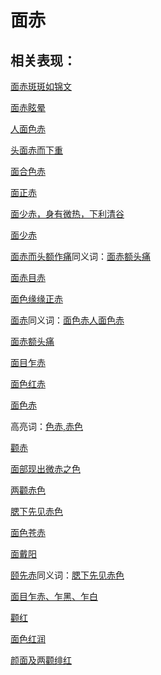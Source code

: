 # 面赤

## 相关表现：

[面赤斑斑如锦文](https://zuoye.gmzyh.com/search?key=面赤斑斑如锦文)
[面赤眩晕](https://zuoye.gmzyh.com/search?key=面赤眩晕)
[人面色赤](https://zuoye.gmzyh.com/search?key=人面色赤)
[头面赤而下重](https://zuoye.gmzyh.com/search?key=头面赤而下重)
[面合色赤](https://zuoye.gmzyh.com/search?key=面合色赤)
[面正赤](https://zuoye.gmzyh.com/search?key=面正赤)
[面少赤，身有微热，下利清谷](https://zuoye.gmzyh.com/search?key=面少赤，身有微热，下利清谷)
[面少赤](https://zuoye.gmzyh.com/search?key=面少赤)
[面赤而头额作痛](https://zuoye.gmzyh.com/search?key=面赤而头额作痛)同义词：[面赤额头痛](https://zuoye.gmzyh.com/search?key=面赤额头痛)
[面赤目赤](https://zuoye.gmzyh.com/search?key=面赤目赤)
[面色缘缘正赤](https://zuoye.gmzyh.com/search?key=面色缘缘正赤)
[面赤](https://zuoye.gmzyh.com/search?key=面赤)同义词：[面色赤](https://zuoye.gmzyh.com/search?key=面色赤)[人面色赤](https://zuoye.gmzyh.com/search?key=人面色赤)
[面赤额头痛](https://zuoye.gmzyh.com/search?key=面赤额头痛)
[面目乍赤](https://zuoye.gmzyh.com/search?key=面目乍赤)
[面色红赤](https://zuoye.gmzyh.com/search?key=面色红赤)
[面色赤](https://zuoye.gmzyh.com/search?key=面色赤)
高亮词：[色赤,赤色](https://zuoye.gmzyh.com/search?key=色赤,赤色)  
[颧赤](https://zuoye.gmzyh.com/search?key=颧赤)
[面部现出微赤之色](https://zuoye.gmzyh.com/search?key=面部现出微赤之色)
[两颧赤色](https://zuoye.gmzyh.com/search?key=两颧赤色)
[腮下先见赤色](https://zuoye.gmzyh.com/search?key=腮下先见赤色)
[面色苍赤](https://zuoye.gmzyh.com/search?key=面色苍赤)
[面戴阳](https://zuoye.gmzyh.com/search?key=面戴阳)
[颐先赤](https://zuoye.gmzyh.com/search?key=颐先赤)同义词：[腮下先见赤色](https://zuoye.gmzyh.com/search?key=腮下先见赤色)
[面目乍赤、乍黑、乍白](https://zuoye.gmzyh.com/search?key=面目乍赤、乍黑、乍白)
[颧红](https://zuoye.gmzyh.com/search?key=颧红)
[面色红润](https://zuoye.gmzyh.com/search?key=面色红润)
[颜面及两颧绯红](https://zuoye.gmzyh.com/search?key=颜面及两颧绯红)